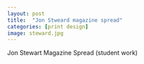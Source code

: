 ```yaml
---
layout: post
title:  "Jon Stweard magazine spread"
categories: [print design]
image: steward.jpg
---
```


Jon Stewart Magazine Spread (student work)